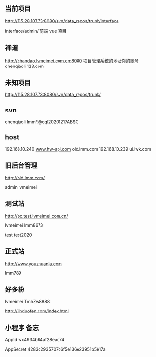 ## 当前项目

http://115.28.107.73:8080/svn/data_repos/trunk/interface

interface/admin/ 前端 vue 项目

## 禅道

http://chandao.lvmeimei.com.cn:8080 项目管理系统的地址你的账号 chenqiaoli 123.com

## 未知项目

http://115.28.107.73:8080/svn/data_repos/trunk/

## svn

chenqiaoli lmm\*.@cql20201217AB$C

## host

192.168.10.240 www.hw-api.com old.lmm.com 192.168.10.239 ui.lwk.com

## 旧后台管理

http://old.lmm.com/

admin lvmeimei

## 测试站

http://pc.test.lvmeimei.com.cn/

lvmeimei lmm8673

test test2020

## 正式站

http://www.youzhuanla.com

lmm789

## 好多粉

lvmeimei TmhZw8888

http://i.hduofen.com/index.html

## 小程序 备忘

AppId wx4934b64af28eac74

AppSecret 4283c2935707c6f5e136e23951b5617a
